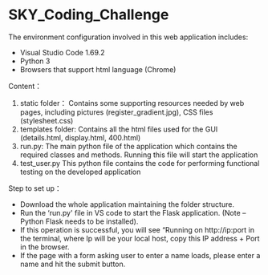 # SKY_Coding_Challenge

The environment configuration involved in this web application includes:
- Visual Studio Code 1.69.2
- Python 3 
- Browsers that support html language (Chrome)

Content：
1.	static folder：
Contains some supporting resources needed by web pages, including pictures (register_gradient.jpg), CSS files (stylesheet.css)
2.	templates folder:
Contains all the html files used for the GUI (details.html,  display.html, 400.html)
3.	 run.py:
The main python file of the application which contains the required classes and methods. Running this file will start the application
4.	test_user.py
This python file contains the code for performing functional testing on the developed application

Step to set up：
- Download the whole application maintaining the folder structure.
- Run the ‘run.py' file in VS code to start the Flask application. (Note – Python Flask needs to be installed).
- If this operation is successful, you will see “Running on http://ip:port in the terminal, where Ip will be your local host, copy this IP address + Port in the browser.
- If the page with a form asking user to enter a name loads, please enter a name and hit the submit button.
